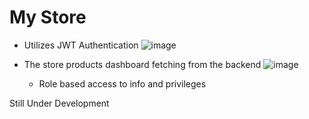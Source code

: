 # My Store

- Utilizes JWT Authentication
  ![image](https://github.com/manowari/Full-Stack-Convenient-Store-System-/assets/141199798/e61f688e-c60f-486e-b6a0-3ace29490aa2)

  


  

- The store products dashboard fetching from the backend
  ![image](https://github.com/manowari/Full-Stack-Convenient-Store-System-/assets/141199798/deb3436d-2e17-4cca-bf82-91787571a232)

  - Role based access to info and privileges 



Still Under Development
 
